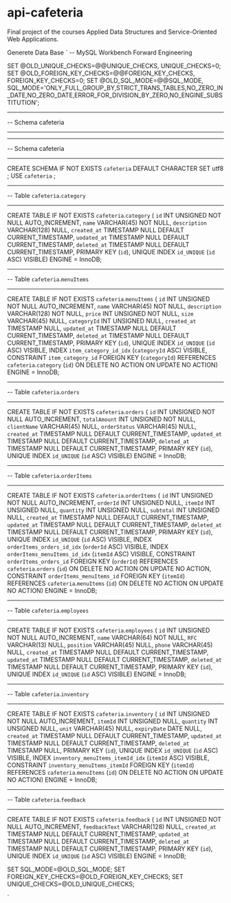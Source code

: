 
# api-cafeteria

Final project of the courses Applied Data Structures and Service-Oriented Web Applications.

Generete Data Base
`
-- MySQL Workbench Forward Engineering

SET @OLD_UNIQUE_CHECKS=@@UNIQUE_CHECKS, UNIQUE_CHECKS=0;
SET @OLD_FOREIGN_KEY_CHECKS=@@FOREIGN_KEY_CHECKS, FOREIGN_KEY_CHECKS=0;
SET @OLD_SQL_MODE=@@SQL_MODE, SQL_MODE='ONLY_FULL_GROUP_BY,STRICT_TRANS_TABLES,NO_ZERO_IN_DATE,NO_ZERO_DATE,ERROR_FOR_DIVISION_BY_ZERO,NO_ENGINE_SUBSTITUTION';

-- -----------------------------------------------------
-- Schema cafeteria
-- -----------------------------------------------------

-- -----------------------------------------------------
-- Schema cafeteria
-- -----------------------------------------------------
CREATE SCHEMA IF NOT EXISTS `cafeteria` DEFAULT CHARACTER SET utf8 ;
USE `cafeteria` ;

-- -----------------------------------------------------
-- Table `cafeteria`.`category`
-- -----------------------------------------------------
CREATE TABLE IF NOT EXISTS `cafeteria`.`category` (
  `id` INT UNSIGNED NOT NULL AUTO_INCREMENT,
  `name` VARCHAR(45) NOT NULL,
  `description` VARCHAR(128) NULL,
  `created_at` TIMESTAMP NULL DEFAULT CURRENT_TIMESTAMP,
  `uodated_at` TIMESTAMP NULL DEFAULT CURRENT_TIMESTAMP,
  `deleted_at` TIMESTAMP NULL DEFAULT CURRENT_TIMESTAMP,
  PRIMARY KEY (`id`),
  UNIQUE INDEX `id_UNIQUE` (`id` ASC) VISIBLE)
ENGINE = InnoDB;


-- -----------------------------------------------------
-- Table `cafeteria`.`menuItems`
-- -----------------------------------------------------
CREATE TABLE IF NOT EXISTS `cafeteria`.`menuItems` (
  `id` INT UNSIGNED NOT NULL AUTO_INCREMENT,
  `name` VARCHAR(45) NOT NULL,
  `description` VARCHAR(128) NOT NULL,
  `price` INT UNSIGNED NOT NULL,
  `size` VARCHAR(45) NULL,
  `categoryId` INT UNSIGNED NULL,
  `created_at` TIMESTAMP NULL,
  `updated_at` TIMESTAMP NULL DEFAULT CURRENT_TIMESTAMP,
  `deleted_at` TIMESTAMP NULL DEFAULT CURRENT_TIMESTAMP,
  PRIMARY KEY (`id`),
  UNIQUE INDEX `id_UNIQUE` (`id` ASC) VISIBLE,
  INDEX `item_category_id_idx` (`categoryId` ASC) VISIBLE,
  CONSTRAINT `item_category_id`
    FOREIGN KEY (`categoryId`)
    REFERENCES `cafeteria`.`category` (`id`)
    ON DELETE NO ACTION
    ON UPDATE NO ACTION)
ENGINE = InnoDB;


-- -----------------------------------------------------
-- Table `cafeteria`.`orders`
-- -----------------------------------------------------
CREATE TABLE IF NOT EXISTS `cafeteria`.`orders` (
  `id` INT UNSIGNED NOT NULL AUTO_INCREMENT,
  `totalAmount` INT UNSIGNED NOT NULL,
  `clientName` VARCHAR(45) NULL,
  `orderStatus` VARCHAR(45) NULL,
  `created_at` TIMESTAMP NULL DEFAULT CURRENT_TIMESTAMP,
  `updated_at` TIMESTAMP NULL DEFAULT CURRENT_TIMESTAMP,
  `deleted_at` TIMESTAMP NULL DEFAULT CURRENT_TIMESTAMP,
  PRIMARY KEY (`id`),
  UNIQUE INDEX `id_UNIQUE` (`id` ASC) VISIBLE)
ENGINE = InnoDB;


-- -----------------------------------------------------
-- Table `cafeteria`.`orderItems`
-- -----------------------------------------------------
CREATE TABLE IF NOT EXISTS `cafeteria`.`orderItems` (
  `id` INT UNSIGNED NOT NULL AUTO_INCREMENT,
  `orderId` INT UNSIGNED NULL,
  `itemId` INT UNSIGNED NULL,
  `quantity` INT UNSIGNED NULL,
  `subtotal` INT UNSIGNED NULL,
  `created_at` TIMESTAMP NULL DEFAULT CURRENT_TIMESTAMP,
  `updated_at` TIMESTAMP NULL DEFAULT CURRENT_TIMESTAMP,
  `deleted_at` TIMESTAMP NULL DEFAULT CURRENT_TIMESTAMP,
  PRIMARY KEY (`id`),
  UNIQUE INDEX `id_UNIQUE` (`id` ASC) VISIBLE,
  INDEX `orderItems_orders_id_idx` (`orderId` ASC) VISIBLE,
  INDEX `orderItems_menuItems_id_idx` (`itemId` ASC) VISIBLE,
  CONSTRAINT `orderItems_orders_id`
    FOREIGN KEY (`orderId`)
    REFERENCES `cafeteria`.`orders` (`id`)
    ON DELETE NO ACTION
    ON UPDATE NO ACTION,
  CONSTRAINT `orderItems_menuItems_id`
    FOREIGN KEY (`itemId`)
    REFERENCES `cafeteria`.`menuItems` (`id`)
    ON DELETE NO ACTION
    ON UPDATE NO ACTION)
ENGINE = InnoDB;


-- -----------------------------------------------------
-- Table `cafeteria`.`employees`
-- -----------------------------------------------------
CREATE TABLE IF NOT EXISTS `cafeteria`.`employees` (
  `id` INT UNSIGNED NOT NULL AUTO_INCREMENT,
  `name` VARCHAR(64) NOT NULL,
  `RFC` VARCHAR(13) NULL,
  `position` VARCHAR(45) NULL,
  `phone` VARCHAR(45) NULL,
  `created_at` TIMESTAMP NULL DEFAULT CURRENT_TIMESTAMP,
  `updated_at` TIMESTAMP NULL DEFAULT CURRENT_TIMESTAMP,
  `deleted_at` TIMESTAMP NULL DEFAULT CURRENT_TIMESTAMP,
  PRIMARY KEY (`id`),
  UNIQUE INDEX `id_UNIQUE` (`id` ASC) VISIBLE)
ENGINE = InnoDB;


-- -----------------------------------------------------
-- Table `cafeteria`.`inventory`
-- -----------------------------------------------------
CREATE TABLE IF NOT EXISTS `cafeteria`.`inventory` (
  `id` INT UNSIGNED NOT NULL AUTO_INCREMENT,
  `itemId` INT UNSIGNED NULL,
  `quantity` INT UNSIGNED NULL,
  `unit` VARCHAR(45) NULL,
  `expiryDate` DATE NULL,
  `created_at` TIMESTAMP NULL DEFAULT CURRENT_TIMESTAMP,
  `updated_at` TIMESTAMP NULL DEFAULT CURRENT_TIMESTAMP,
  `deleted_at` TIMESTAMP NULL,
  PRIMARY KEY (`id`),
  UNIQUE INDEX `id_UNIQUE` (`id` ASC) VISIBLE,
  INDEX `inventory_menuItems_itemId_idx` (`itemId` ASC) VISIBLE,
  CONSTRAINT `inventory_menuItems_itemId`
    FOREIGN KEY (`itemId`)
    REFERENCES `cafeteria`.`menuItems` (`id`)
    ON DELETE NO ACTION
    ON UPDATE NO ACTION)
ENGINE = InnoDB;


-- -----------------------------------------------------
-- Table `cafeteria`.`feedback`
-- -----------------------------------------------------
CREATE TABLE IF NOT EXISTS `cafeteria`.`feedback` (
  `id` INT UNSIGNED NOT NULL AUTO_INCREMENT,
  `feedbackText` VARCHAR(128) NULL,
  `created_at` TIMESTAMP NULL DEFAULT CURRENT_TIMESTAMP,
  `updated_at` TIMESTAMP NULL DEFAULT CURRENT_TIMESTAMP,
  `deleted_at` TIMESTAMP NULL DEFAULT CURRENT_TIMESTAMP,
  PRIMARY KEY (`id`),
  UNIQUE INDEX `id_UNIQUE` (`id` ASC) VISIBLE)
ENGINE = InnoDB;


SET SQL_MODE=@OLD_SQL_MODE;
SET FOREIGN_KEY_CHECKS=@OLD_FOREIGN_KEY_CHECKS;
SET UNIQUE_CHECKS=@OLD_UNIQUE_CHECKS;

`